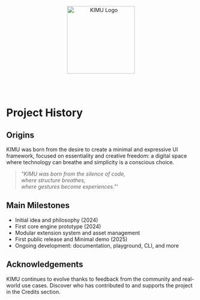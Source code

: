 <p align="center">
  <img src="/images/logo_kimu.png" alt="KIMU Logo" width="180" />
</p>
<br>
<br>

# Project History

## Origins
KIMU was born from the desire to create a minimal and expressive UI framework, focused on essentiality and creative freedom: a digital space where technology can breathe and simplicity is a conscious choice.

> _"KIMU was born from the silence of code,_  
> _where structure breathes,_  
> _where gestures become experiences."_'

## Main Milestones
- Initial idea and philosophy (2024)
- First core engine prototype (2024)
- Modular extension system and asset management
- First public release and Minimal demo (2025)
- Ongoing development: documentation, playground, CLI, and more

## Acknowledgements
KIMU continues to evolve thanks to feedback from the community and real-world use cases.
Discover who has contributed to and supports the project in the Credits section.
